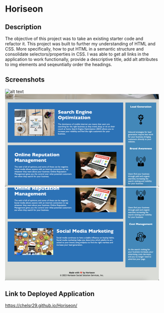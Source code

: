 # Horiseon

## Description

The objective of this project was to take an existing starter code and refactor it. This project was built to further my understanding of HTML and CSS. More specifically, how to put HTML in a semantic structure and consolidate selectors/properties in CSS. I was able to get all links in the application to work functionally, provide a descriptive title, add alt attributes to img elements and seqeuntially order the headings.

## Screenshots

![alt text](assets/images/Screenshot%202024-01-23%20at%2011.47.56%20PM.png)
![alt text](assets/images/Screenshot%202024-01-23%20at%2011.48.25%20PM.png)
![alt text](assets/images/Screenshot%202024-01-23%20at%2011.48.43%20PM.png)

## Link to Deployed Application

https://chelsr29.github.io/Horiseon/